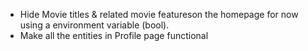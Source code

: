 - Hide Movie titles & related movie featureson the homepage for now using a environment variable (bool).
- Make all the entities in Profile page functional

